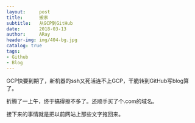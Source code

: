 ```yaml
---
layout:     post
title:      搬家
subtitle:   从GCP到GitHub
date:       2018-03-13
author:     ARay
header-img: img/404-bg.jpg
catalog: true
tags:
- Github
- Blog
---
```

GCP快要到期了，新机器的ssh又死活连不上GCP，干脆转到GitHub写blog算了。

折腾了一上午，终于搞得擦不多了。还顺手买了个.com的域名。

接下来的事情就是把以前网站上那些文字拖回来。


